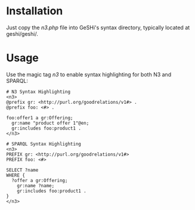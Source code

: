 # Installation #

Just copy the _n3.php_ file into GeSHi's syntax directory, typically located at geshi/geshi/.


# Usage #

Use the magic tag _n3_ to enable syntax highlighting for both N3 and SPARQL:
```
# N3 Syntax Highlighting
<n3>
@prefix gr: <http://purl.org/goodrelations/v1#> .
@prefix foo: <#> .

foo:offer1 a gr:Offering;
  gr:name "product offer 1"@en;
  gr:includes foo:product1 .
</n3>
```
```
# SPARQL Syntax Highlighting
<n3>
PREFIX gr: <http://purl.org/goodrelations/v1#>
PREFIX foo: <#>

SELECT ?name
WHERE {
  ?offer a gr:Offering;
    gr:name ?name;
    gr:includes foo:product1 .
}
</n3>
```